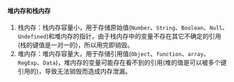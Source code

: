 #### 堆内存和栈内存

1. 栈内存：栈内存容量小，用于存储原始值(`Number`、`String`、`Boolean`、`Null`、`Undefined`)和堆内存的指针，由于栈内存中的变量不存在其它不确定的引用(栈的键值是一对一的)，所以用完即销毁。
2. 堆内存：堆内存容量大，用于存储引用值(`Object`、`function`、`array`、`RegExp`、`Data`)，堆内存的变量可能存在看不到的引用(堆的值是可以被多个键引用的)，导致无法销毁而造成内存泄漏。